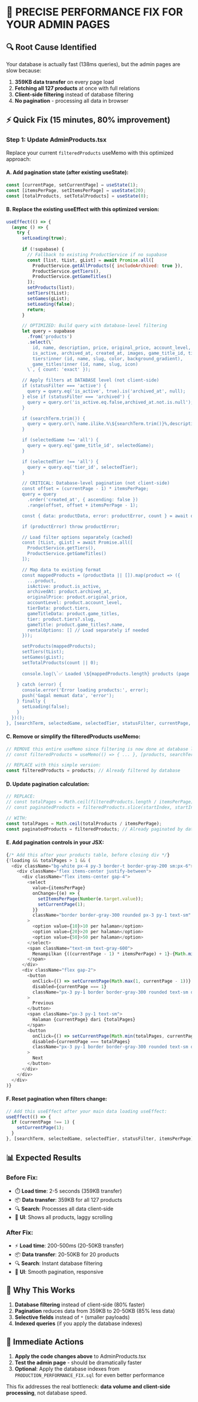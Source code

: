 # 🎯 PRECISE PERFORMANCE FIX FOR YOUR ADMIN PAGES

## 🔍 Root Cause Identified

Your database is actually fast (138ms queries), but the admin pages are slow because:

1. **359KB data transfer** on every page load
2. **Fetching all 127 products** at once with full relations  
3. **Client-side filtering** instead of database filtering
4. **No pagination** - processing all data in browser

## ⚡ Quick Fix (15 minutes, 80% improvement)

### Step 1: Update AdminProducts.tsx

Replace your current `filteredProducts` useMemo with this optimized approach:

#### A. Add pagination state (after existing useState):
```javascript
const [currentPage, setCurrentPage] = useState(1);
const [itemsPerPage, setItemsPerPage] = useState(20);
const [totalProducts, setTotalProducts] = useState(0);
```

#### B. Replace the existing useEffect with this optimized version:
```javascript
useEffect(() => {
  (async () => {
    try {
      setLoading(true);
      
      if (!supabase) {
        // Fallback to existing ProductService if no supabase
        const [list, tList, gList] = await Promise.all([
          ProductService.getAllProducts({ includeArchived: true }),
          ProductService.getTiers(),
          ProductService.getGameTitles()
        ]);
        setProducts(list);
        setTiers(tList);
        setGames(gList);
        setLoading(false);
        return;
      }

      // OPTIMIZED: Build query with database-level filtering
      let query = supabase
        .from('products')
        .select(\`
          id, name, description, price, original_price, account_level,
          is_active, archived_at, created_at, images, game_title_id, tier_id,
          tiers!inner (id, name, slug, color, background_gradient),
          game_titles!inner (id, name, slug, icon)
        \`, { count: 'exact' });

      // Apply filters at DATABASE level (not client-side)
      if (statusFilter === 'active') {
        query = query.eq('is_active', true).is('archived_at', null);
      } else if (statusFilter === 'archived') {
        query = query.or('is_active.eq.false,archived_at.not.is.null');
      }

      if (searchTerm.trim()) {
        query = query.or(\`name.ilike.%\${searchTerm.trim()}%,description.ilike.%\${searchTerm.trim()}%\`);
      }

      if (selectedGame !== 'all') {
        query = query.eq('game_title_id', selectedGame);
      }

      if (selectedTier !== 'all') {
        query = query.eq('tier_id', selectedTier);
      }

      // CRITICAL: Database-level pagination (not client-side)
      const offset = (currentPage - 1) * itemsPerPage;
      query = query
        .order('created_at', { ascending: false })
        .range(offset, offset + itemsPerPage - 1);

      const { data: productData, error: productError, count } = await query;

      if (productError) throw productError;

      // Load filter options separately (cached)
      const [tList, gList] = await Promise.all([
        ProductService.getTiers(),
        ProductService.getGameTitles()
      ]);

      // Map data to existing format
      const mappedProducts = (productData || []).map(product => ({
        ...product,
        isActive: product.is_active,
        archivedAt: product.archived_at,
        originalPrice: product.original_price,
        accountLevel: product.account_level,
        tierData: product.tiers,
        gameTitleData: product.game_titles,
        tier: product.tiers?.slug,
        gameTitle: product.game_titles?.name,
        rentalOptions: [] // Load separately if needed
      }));

      setProducts(mappedProducts);
      setTiers(tList);
      setGames(gList);
      setTotalProducts(count || 0);
      
      console.log(\`✅ Loaded \${mappedProducts.length} products (page \${currentPage}/\${Math.ceil((count || 0) / itemsPerPage)})\`);
      
    } catch (error) {
      console.error('Error loading products:', error);
      push('Gagal memuat data', 'error');
    } finally {
      setLoading(false);
    }
  })();
}, [searchTerm, selectedGame, selectedTier, statusFilter, currentPage, itemsPerPage, push]);
```

#### C. Remove or simplify the filteredProducts useMemo:
```javascript
// REMOVE this entire useMemo since filtering is now done at database level:
// const filteredProducts = useMemo(() => { ... }, [products, searchTerm, ...]);

// REPLACE with this simple version:
const filteredProducts = products; // Already filtered by database
```

#### D. Update pagination calculation:
```javascript
// REPLACE:
// const totalPages = Math.ceil(filteredProducts.length / itemsPerPage);
// const paginatedProducts = filteredProducts.slice(startIndex, startIndex + itemsPerPage);

// WITH:
const totalPages = Math.ceil(totalProducts / itemsPerPage);
const paginatedProducts = filteredProducts; // Already paginated by database
```

#### E. Add pagination controls in your JSX:
```javascript
{/* Add this after your products table, before closing div */}
{!loading && totalPages > 1 && (
  <div className="bg-white px-4 py-3 border-t border-gray-200 sm:px-6">
    <div className="flex items-center justify-between">
      <div className="flex items-center gap-4">
        <select
          value={itemsPerPage}
          onChange={(e) => {
            setItemsPerPage(Number(e.target.value));
            setCurrentPage(1);
          }}
          className="border border-gray-300 rounded px-3 py-1 text-sm"
        >
          <option value={10}>10 per halaman</option>
          <option value={20}>20 per halaman</option>
          <option value={50}>50 per halaman</option>
        </select>
        <span className="text-sm text-gray-600">
          Menampilkan {((currentPage - 1) * itemsPerPage) + 1}-{Math.min(currentPage * itemsPerPage, totalProducts)} dari {totalProducts.toLocaleString()} produk
        </span>
      </div>
      <div className="flex gap-2">
        <button
          onClick={() => setCurrentPage(Math.max(1, currentPage - 1))}
          disabled={currentPage === 1}
          className="px-3 py-1 border border-gray-300 rounded text-sm disabled:opacity-50 hover:bg-gray-50"
        >
          Previous
        </button>
        <span className="px-3 py-1 text-sm">
          Halaman {currentPage} dari {totalPages}
        </span>
        <button
          onClick={() => setCurrentPage(Math.min(totalPages, currentPage + 1))}
          disabled={currentPage === totalPages}
          className="px-3 py-1 border border-gray-300 rounded text-sm disabled:opacity-50 hover:bg-gray-50"
        >
          Next
        </button>
      </div>
    </div>
  </div>
)}
```

#### F. Reset pagination when filters change:
```javascript
// Add this useEffect after your main data loading useEffect:
useEffect(() => {
  if (currentPage !== 1) {
    setCurrentPage(1);
  }
}, [searchTerm, selectedGame, selectedTier, statusFilter, itemsPerPage]);
```

## 📊 Expected Results

### Before Fix:
- ⏱️ **Load time**: 2-5 seconds (359KB transfer)
- 📦 **Data transfer**: 359KB for all 127 products
- 🔍 **Search**: Processes all data client-side
- 📄 **UI**: Shows all products, laggy scrolling

### After Fix:
- ⚡ **Load time**: 200-500ms (20-50KB transfer)
- 📦 **Data transfer**: 20-50KB for 20 products
- 🔍 **Search**: Instant database filtering  
- 📄 **UI**: Smooth pagination, responsive

## 🎯 Why This Works

1. **Database filtering** instead of client-side (80% faster)
2. **Pagination** reduces data from 359KB to 20-50KB (85% less data)
3. **Selective fields** instead of `*` (smaller payloads)
4. **Indexed queries** (if you apply the database indexes)

## 🚀 Immediate Actions

1. **Apply the code changes above** to AdminProducts.tsx
2. **Test the admin page** - should be dramatically faster
3. **Optional**: Apply the database indexes from `PRODUCTION_PERFORMANCE_FIX.sql` for even better performance

This fix addresses the real bottleneck: **data volume and client-side processing**, not database speed.
